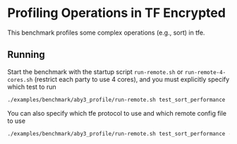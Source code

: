 # Profiling Operations in TF Encrypted 

This benchmark profiles some complex operations (e.g., sort) in tfe.

## Running

Start the benchmark with the startup script `run-remote.sh` or `run-remote-4-cores.sh` (restrict each party to use 4 cores),
and you must explicitly specify which test to run

```sh
./examples/benchmark/aby3_profile/run-remote.sh test_sort_performance
```

You can also specify which tfe protocol to use and which remote config file to use

```sh
./examples/benchmark/aby3_profile/run-remote.sh test_sort_performance --protocol ABY3 --config config.json
```